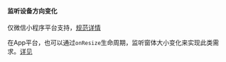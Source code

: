 #### 监听设备方向变化

仅微信小程序平台支持，[规范详情](https://developers.weixin.qq.com/miniprogram/dev/api/device/motion/wx.startDeviceMotionListening.html)

在App平台，也可以通过`onResize`生命周期，监听窗体大小变化来实现此类需求。[详见](https://uniapp.dcloud.io/collocation/frame/lifecycle?id=%e9%a1%b5%e9%9d%a2%e7%94%9f%e5%91%bd%e5%91%a8%e6%9c%9f)
